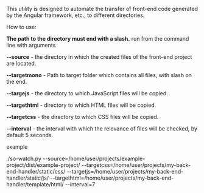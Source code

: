 This utility is designed to automate the transfer of front-end code generated by the Angular framework, etc., to different directories.

How to use:

**The path to the directory must end with a slash.**
run from the command line with arguments


**--source** - the directory in which the created files of the front-end project are located.

**--targetmono** - Path to target folder which contains all files, with slash on the end.

**--targejs** - the directory to which JavaScript files will be copied.

**--targethtml** - directory to which HTML files will be copied.

**--targetcss** - the directory to which CSS files will be copied.


**--interval** - the interval with which the relevance of files will be checked, by default 5 seconds.


example

./so-watch.py --source=/home/user/projects/example-project/dist/example-project/ --targetcss=/home/user/projects/my-back-end-handler/static/css/ --targetjs=/home/user/projects/my-back-end-handler/static/js/ --targethtml=/home/user/projects/my-back-end-handler/template/html/ --interval=7
